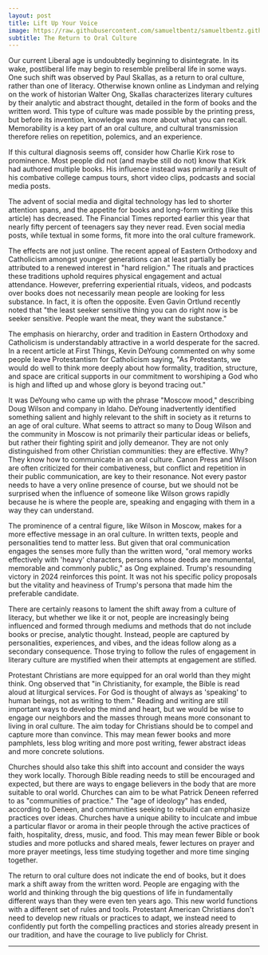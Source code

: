 ```yaml
---
layout: post
title: Lift Up Your Voice
image: https://raw.githubusercontent.com/samueltbentz/samueltbentz.github.io/master/images/benton.jpg
subtitle: The Return to Oral Culture
---
```


Our current Liberal age is undoubtedly beginning to disintegrate. In its wake, postliberal life may begin to resemble preliberal life in some ways. One such shift was observed by Paul Skallas, as a return to oral culture, rather than one of literacy. Otherwise known online as Lindyman and relying on the work of historian Walter Ong, Skallas characterizes literary cultures by their analytic and abstract thought, detailed in the form of books and the written word. This type of culture was made possible by the printing press, but before its invention, knowledge was more about what you can recall. Memorability is a key part of an oral culture, and cultural transmission therefore relies on repetition, polemics, and an experience.
 
If this cultural diagnosis seems off, consider how Charlie Kirk rose to prominence. Most people did not (and maybe still do not) know that Kirk had authored multiple books. His influence instead was primarily a result of his combative college campus tours, short video clips, podcasts and social media posts.
 
The advent of social media and digital technology has led to shorter attention spans, and the appetite for books and long-form writing (like this article) has decreased. The Financial Times reported earlier this year that nearly fifty percent of teenagers say they never read. Even social media posts, while textual in some forms, fit more into the oral culture framework.
 
The effects are not just online. The recent appeal of Eastern Orthodoxy and Catholicism amongst younger generations can at least partially be attributed to a renewed interest in "hard religion." The rituals and practices these traditions uphold requires physical engagement and actual attendance. However, preferring experiential rituals, videos, and podcasts over books does not necessarily mean people are looking for less substance. In fact, it is often the opposite. Even Gavin Ortlund recently noted that "the least seeker sensitive thing you can do right now is be seeker sensitive. People want the meat, they want the substance."
 
The emphasis on hierarchy, order and tradition in Eastern Orthodoxy and Catholicism is understandably attractive in a world desperate for the sacred. In a recent article at First Things, Kevin DeYoung commented on why some people leave Protestantism for Catholicism saying, "As Protestants, we would do well to think more deeply about how formality, tradition, structure, and space are critical supports in our commitment to worshiping a God who is high and lifted up and whose glory is beyond tracing out."
 
It was DeYoung who came up with the phrase "Moscow mood," describing Doug Wilson and company in Idaho. DeYoung inadvertently identified something salient and highly relevant to the shift in society as it returns to an age of oral culture. What seems to attract so many to Doug Wilson and the community in Moscow is not primarily their particular ideas or beliefs, but rather their fighting spirit and jolly demeanor. They are not only distinguished from other Christian communities: they are effective. Why? They know how to communicate in an oral culture. Canon Press and Wilson are often criticized for their combativeness, but conflict and repetition in their public communication, are key to their resonance. Not every pastor needs to have a very online presence of course, but we should not be surprised when the influence of someone like Wilson grows rapidly because he is where the people are, speaking and engaging with them in a way they can understand.
 
The prominence of a central figure, like Wilson in Moscow, makes for a more effective message in an oral culture. In written texts, people and personalities tend to matter less. But given that oral communication engages the senses more fully than the written word, "oral memory works effectively with 'heavy' characters, persons whose deeds are monumental, memorable and commonly public," as Ong explained. Trump's resounding victory in 2024 reinforces this point. It was not his specific policy proposals but the vitality and heaviness of Trump's persona that made him the preferable candidate.

There are certainly reasons to lament the shift away from a culture of literacy, but whether we like it or not, people are increasingly being influenced and formed through mediums and methods that do not include books or precise, analytic thought. Instead, people are captured by personalities, experiences, and vibes, and the ideas follow along as a secondary consequence. Those trying to follow the rules of engagement in literary culture are mystified when their attempts at engagement are stifled.

Protestant Christians are more equipped for an oral world than they might think. Ong observed that "in Christianity, for example, the Bible is read aloud at liturgical services. For God is thought of always as 'speaking' to human beings, not as writing to them." Reading and writing are still important ways to develop the mind and heart, but we would be wise to engage our neighbors and the masses through means more consonant to living in oral culture. The aim today for Christians should be to compel and capture more than convince. This may mean fewer books and more pamphlets, less blog writing and more post writing, fewer abstract ideas and more concrete solutions.

Churches should also take this shift into account and consider the ways they work locally. Thorough Bible reading needs to still be encouraged and expected, but there are ways to engage believers in the body that are more suitable to oral world. Churches can aim to be what Patrick Deneen referred to as "communities of practice." The "age of ideology" has ended, according to Deneen, and communities seeking to rebuild can emphasize practices over ideas. Churches have a unique ability to inculcate and imbue a particular flavor or aroma in their people through the active practices of faith, hospitality, dress, music, and food. This may mean fewer Bible or book studies and more potlucks and shared meals, fewer lectures on prayer and more prayer meetings, less time studying together and more time singing together.

The return to oral culture does not indicate the end of books, but it does mark a shift away from the written word. People are engaging with the world and thinking through the big questions of life in fundamentally different ways than they were even ten years ago. This new world functions with a different set of rules and tools. Protestant American Christians don't need to develop new rituals or practices to adapt, we instead need to confidently put forth the compelling practices and stories already present in our tradition, and have the courage to live publicly for Christ.

***
